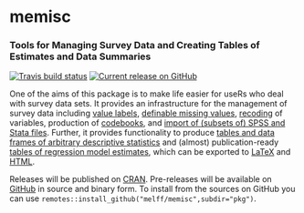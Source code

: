 # memisc 
### Tools for Managing Survey Data and Creating Tables of Estimates and Data Summaries

[![Travis build status](https://api.travis-ci.com/melff/memisc.svg?branch=master)](https://app.travis-ci.com/github/melff/memisc) 
[![Current release on GitHub](http://img.shields.io/github/release/melff/memisc.svg)](http://github.com/melff/memisc/releases/)
<!-- [![CRAN](http://www.r-pkg.org/badges/version-last-release/memisc)](http://cran.r-project.org/package=memisc)
[![Total downloads from RStudio CRAN mirror](http://cranlogs.r-pkg.org/badges/grand-total/memisc)](http://cran.r-project.org/web/packages/memisc/index.html)
[![Total downloads from RStudio CRAN mirror](http://cranlogs.r-pkg.org/badges/memisc)](http://cran.r-project.org/web/packages/memisc/index.html) -->

<!--[![Build status](https://ci.appveyor.com/api/projects/status/iav1id61lmlh7nkb?svg=true)](https://ci.appveyor.com/project/melff/memisc) one CI is enough .. -->

One of the aims of this package is to make life easier for useRs who deal with
survey data sets. It provides an infrastructure for the management of survey
data including [value labels](reference/labels.html), [definable missing values](reference/value-filters.html), [recoding](reference/recode.html) of variables,
production of [codebooks](reference/codebook.html), and [import of (subsets of) SPSS and Stata
files](reference/importers.html). Further, it provides functionality to produce [tables and data frames of
arbitrary descriptive statistics](reference/genTable.html) and (almost) publication-ready [tables of
regression model estimates](reference/mtable.html), which can be exported to [LaTeX](reference/mtable-format-latex.html) and [HTML](reference/mtable-format-html.html).

Releases will be published on [CRAN](http://cran.r-project.org/web/packages/memisc/). Pre-releases will be available on [GitHub](https://github.com/melff/memisc) in
source and binary form. To install from the sources on GitHub you can use
`remotes::install_github("melff/memisc",subdir="pkg")`.
